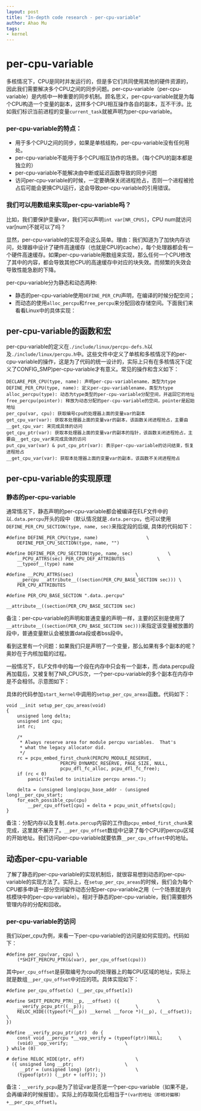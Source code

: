 ```yaml
---
layout: post
title: "In-depth code research - per-cpu-variable"
author: Ahao Mu
tags:
- kernel
---
```


# per-cpu-variable

多核情况下，CPU是同时并发运行的，但是多它们共同使用其他的硬件资源的，因此我们需要解决多个CPU之间的同步问题。per-cpu-variable（per-cpu-variable）是内核中一种重要的同步机制。顾名思义，per-cpu-variable就是为每个CPU构造一个变量的副本，这样多个CPU相互操作各自的副本，互不干涉。比如我们标识当前进程的变量`current_task`就被声明为per-cpu-variable。

### per-cpu-variable的特点：
* 用于多个CPU之间的同步，如果是单核结构，per-cpu-variable没有任何用处。
* per-cpu-variable不能用于多个CPU相互协作的场景。（每个CPU的副本都是独立的）
* per-cpu-variable不能解决由中断或延迟函数导致的同步问题
* 访问per-cpu-variable的时候，一定要确保关闭进程抢占，否则一个进程被抢占后可能会更换CPU运行，这会导致per-cpu-variable的引用错误。

### 我们可以用数组来实现per-cpu-variable吗？
比如，我们要保护变量var，我们可以声明`int var[NR_CPUS]`，CPU num就访问var[num]不就可以了吗？

显然，per-cpu-variable的实现不会这么简单。理由：我们知道为了加快内存访问，处理器中设计了硬件高速缓存（也就是CPU的cache），每个处理器都会有一个硬件高速缓存。如果per-cpu-variable用数组来实现，那么任何一个CPU修改了其中的内容，都会导致其他CPU的高速缓存中对应的块失效。而频繁的失效会导致性能急剧的下降。

per-cpu-variable分为静态和动态两种: 

* 静态的per-cpu-variable使用`DEFINE_PER_CPU`声明，在编译的时候分配空间；
* 而动态的使用`alloc_percpu`和`free_percpu`来分配回收存储空间。下面我们来看看Linux中的具体实现：

## per-cpu-variable的函数和宏
per-cpu-variable的定义在`./include/linux/percpu-defs.h`以及`./include/linux/percpu.h`中。这些文件中定义了单核和多核情况下的per-cpu-variable的操作，这是为了代码的统一设计的，实际上只有在多核情况下(定义了CONFIG_SMP)per-cpu-variable才有意义。常见的操作和含义如下：

```
DECLARE_PER_CPU(type, name): 声明per-cpu-variablename，类型为type
DEFINE_PER_CPU(type, name): 定义per-cpu-variablename，类型为type
alloc_percpu(type): 动态为type类型的per-cpu-variable分配空间，并返回它的地址
free_percpu(pointer): 释放为动态分配的per-cpu-variable的空间，pointer是起始地址
per_cpu(var, cpu): 获取编号cpu的处理器上面的变量var的副本
get_cpu_var(var): 获取本处理器上面的变量var的副本，该函数关闭进程抢占，主要由__get_cpu_var: 来完成具体的访问
get_cpu_ptr(var): 获取本处理器上面的变量var的副本的指针，该函数关闭进程抢占，主要由__get_cpu_var来完成具体的访问
put_cpu_var(var) & put_cpu_ptr(var): 表示per-cpu-variable的访问结束，恢复进程抢占
__get_cpu_var(var): 获取本处理器上面的变量var的副本，该函数不关闭进程抢占
```

## per-cpu-variable的实现原理
### 静态的per-cpu-variable
通常情况下，静态声明的per-cpu-variable都会被编译在ELF文件中的以`.data.percpu`开头的段中（默认情况就是`.data.percpu`，也可以使用`DEFINE_PER_CPU_SECTION(type, name, sec)`来指定段的后缀, 具体的代码如下：

```
#define DEFINE_PER_CPU(type, name)                  \  
    DEFINE_PER_CPU_SECTION(type, name, "")  
```

```
#define DEFINE_PER_CPU_SECTION(type, name, sec)             \  
    __PCPU_ATTRS(sec) PER_CPU_DEF_ATTRIBUTES            \  
    __typeof__(type) name  
```

```
#define __PCPU_ATTRS(sec)                       \  
    __percpu __attribute__((section(PER_CPU_BASE_SECTION sec))) \  
    PER_CPU_ATTRIBUTES  
```


```
#define PER_CPU_BASE_SECTION ".data..percpu"  
```


```
__attribute__((section(PER_CPU_BASE_SECTION sec)  
```

备注：per-cpu-variable的声明和普通变量的声明一样，主要的区别是使用了`__attribute__((section(PER_CPU_BASE_SECTION sec)))`来指定该变量被放置的段中，普通变量默认会被放置data段或者bss段中。

看到这里有一个问题：如果我们只是声明了一个变量，那么如果有多个副本的呢？奥妙在于内核加载的过程。

一般情况下，ELF文件中的每一个段在内存中只会有一个副本，而.data.percpu段再加载后，又被复制了NR_CPUS次，一个per-cpu-variable的多个副本在内存中是不会相邻。示意图如下：

具体的代码参加`start_kernel`中调用的`setup_per_cpu_areas`函数。代码如下：

```
void __init setup_per_cpu_areas(void)  
{  
    unsigned long delta;  
    unsigned int cpu;  
    int rc;  
  
    /* 
     * Always reserve area for module percpu variables.  That's 
     * what the legacy allocator did. 
     */  
    rc = pcpu_embed_first_chunk(PERCPU_MODULE_RESERVE,  
                    PERCPU_DYNAMIC_RESERVE, PAGE_SIZE, NULL,  
                    pcpu_dfl_fc_alloc, pcpu_dfl_fc_free);  
    if (rc < 0)  
        panic("Failed to initialize percpu areas.");  
  
    delta = (unsigned long)pcpu_base_addr - (unsigned long)__per_cpu_start;  
    for_each_possible_cpu(cpu)  
        __per_cpu_offset[cpu] = delta + pcpu_unit_offsets[cpu];  
}  
```

备注：分配内存以及复制`.data.percup`内容的工作由`pcpu_embed_first_chunk`来完成，这里就不展开了。`__per_cpu_offset`数组中记录了每个CPU的percpu区域的开始地址。我们访问per-cpu-variable就要依靠`__per_cpu_offset`中的地址。

##  动态per-cpu-variable
了解了静态的per-cpu-variable的实现机制后，就很容易想到动态的per-cpu-variable的实现方法了。实际上，在`setup_per_cpu_areas`的时候，我们会为每个CPU都多申请一部分空间留作动态分配per-cpu-variable之用（一个场景就是内核模块中的per-cpu-variable）。相对于静态的per-cpu-variable，我们需要额外管理内存的分配和回收。

### per-cpu-variable的访问
我们以per_cpu为例，来看一下per-cpu-variable的访问是如何实现的。代码如下：

```
#define per_cpu(var, cpu) \  
    (*SHIFT_PERCPU_PTR(&(var), per_cpu_offset(cpu)))  
```
其中`per_cpu_offset`是获取编号为cpu的处理器上的每CPU区域的地址，实际上就是数组`__per_cpu_offset`中对应的项。具体实现如下：

```
#define per_cpu_offset(x) (__per_cpu_offset[x])  
```


```
#define SHIFT_PERCPU_PTR(__p, __offset) ({              \  
    __verify_pcpu_ptr((__p));                   \  
    RELOC_HIDE((typeof(*(__p)) __kernel __force *)(__p), (__offset)); \  
})  
```

```
#define __verify_pcpu_ptr(ptr)  do {                    \  
    const void __percpu *__vpp_verify = (typeof(ptr))NULL;      \  
    (void)__vpp_verify;                     \  
} while (0)  
```

```
# define RELOC_HIDE(ptr, off)                   \  
  ({ unsigned long __ptr;                   \  
     __ptr = (unsigned long) (ptr);             \  
    (typeof(ptr)) (__ptr + (off)); })  
```

备注：`__verify_pcpu`是为了验证var是否是一个per-cpu-variable（如果不是，会再编译的时候报错）。实际上的存取简化后相当于`*(var的地址（即相对偏移）+__per_cpu_offset)`。
